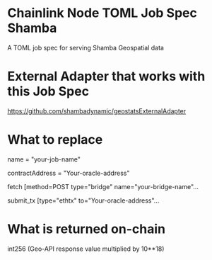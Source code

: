 # Chainlink Node TOML Job Spec Shamba
 A TOML job spec for serving Shamba Geospatial data

# External Adapter that works with this Job Spec

 https://github.com/shambadynamic/geostatsExternalAdapter

# What to replace

 name = "your-job-name"

 contractAddress = "Your-oracle-address"

 fetch        [method=POST type="bridge" name="your-bridge-name"...

 submit_tx    [type="ethtx" to="Your-oracle-address"...

# What is returned on-chain
 int256   (Geo-API response value multiplied by 10**18)